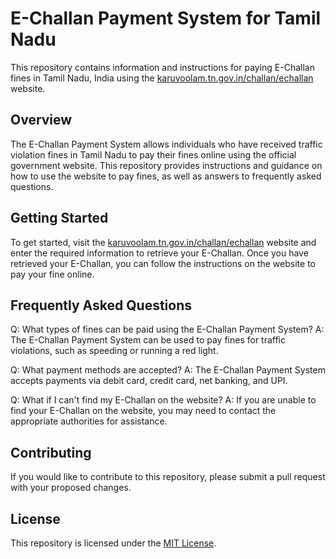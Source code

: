# E-Challan Payment System for Tamil Nadu

This repository contains information and instructions for paying E-Challan fines in Tamil Nadu, India using the [karuvoolam.tn.gov.in/challan/echallan](https://karuvoolam.tn.gov.in/challan/echallan/) website.

## Overview

The E-Challan Payment System allows individuals who have received traffic violation fines in Tamil Nadu to pay their fines online using the official government website. This repository provides instructions and guidance on how to use the website to pay fines, as well as answers to frequently asked questions.

## Getting Started

To get started, visit the [karuvoolam.tn.gov.in/challan/echallan](https://karuvoolam.tn.gov.in/challan/echallan/) website and enter the required information to retrieve your E-Challan. Once you have retrieved your E-Challan, you can follow the instructions on the website to pay your fine online.

## Frequently Asked Questions

Q: What types of fines can be paid using the E-Challan Payment System?
A: The E-Challan Payment System can be used to pay fines for traffic violations, such as speeding or running a red light.

Q: What payment methods are accepted?
A: The E-Challan Payment System accepts payments via debit card, credit card, net banking, and UPI.

Q: What if I can't find my E-Challan on the website?
A: If you are unable to find your E-Challan on the website, you may need to contact the appropriate authorities for assistance.

## Contributing

If you would like to contribute to this repository, please submit a pull request with your proposed changes.

## License

This repository is licensed under the [MIT License](LICENSE).
